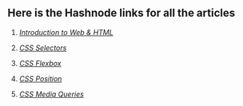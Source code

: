 ## Here is the Hashnode links for all the articles

1. *[Introduction to Web & HTML](https://sayantan23.hashnode.dev/introduction-web-development-and-html)*

2. *[CSS Selectors](https://sayantan23.hashnode.dev/lets-discuss-about-css-selectors)*

3. *[CSS Flexbox](https://sayantan23.hashnode.dev/css-flexbox)*

4. *[CSS Position](https://sayantan23.hashnode.dev/css-position)*

5. *[CSS Media Queries](https://sayantan23.hashnode.dev/css-media-queries)*